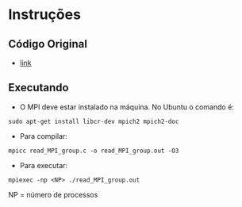 # Instruções

## Código Original
* [link](https://gist.github.com/amirmasoudabdol/f1efda29760b97f16e0e)

## Executando

* O MPI deve estar instalado na máquina. No Ubuntu o comando é:

```
sudo apt-get install libcr-dev mpich2 mpich2-doc
```

* Para compilar:
```
mpicc read_MPI_group.c -o read_MPI_group.out -O3
```

* Para executar:
```
mpiexec -np <NP> ./read_MPI_group.out
```

NP = número de processos
